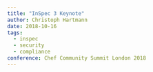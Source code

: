 ```yaml
---
title: "InSpec 3 Keynote"
author: Christoph Hartmann
date: 2018-10-16
tags:
  - inspec
  - security
  - compliance
conference: Chef Community Summit London 2018
---
```


<script async class="speakerdeck-embed" data-id="846f95aaab1c492ca62e25a965cf3314" data-ratio="1.77777777777778" src="//speakerdeck.com/assets/embed.js"></script>